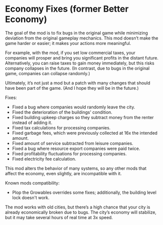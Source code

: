 # Economy Fixes (former Better Economy)

The goal of the mod is to fix bugs in the original game while minimizing deviation from the original gameplay mechanics.
This mod doesn’t make the game harder or easier; it makes your actions more meaningful.

For example, with the mod, if you set low commercial taxes, your companies will prosper and bring you significant profits in the distant future. Alternatively, you can raise taxes to gain money immediately, but this risks company collapses in the future. (In contrast, due to bugs in the original game, companies can collapse randomly.)

Ultimately, it’s not just a mod but a patch with many changes that should have been part of the game. (And I hope they will be in the future.)

Fixes:
- Fixed a bug where companies would randomly leave the city.
- Fixed the deterioration of the buildings' condition.
- Fixed building upkeep charges so they subtract money from the renter instead of adding it.
- Fixed tax calculations for processing companies.
- Fixed garbage fees, which were previously collected at 16x the intended amount.
- Fixed amount of service subtracted from leisure companies.
- Fixed a bug where resource export companies were paid twice.
- Fixed profitability fluctuations for processing companies.
- Fixed electricity fee calculation.

This mod alters the behavior of many systems, so any other mods that affect the economy, even slightly, are incompatible with it.

Known mods compatibility:
- Plop the Growables overrides some fixes; additionally, the building level lock doesn't work.

The mod works with old cities, but there’s a high chance that your city is already economically broken due to bugs. The city’s economy will stabilize, but it may take several hours of real time at 3x speed.
